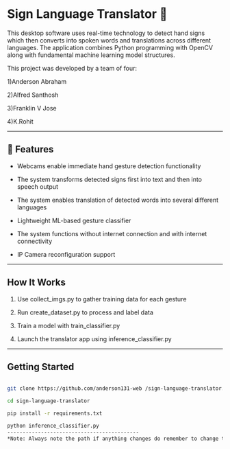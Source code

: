 #  Sign Language Translator 🤟

This desktop software uses real-time technology to detect hand signs which then converts into spoken words and translations across different  languages. The application combines Python programming with OpenCV along with fundamental machine learning model structures.

This project was developed by a team of four:

1)Anderson Abraham

2)Alfred Santhosh

3)Franklin V Jose

4)K.Rohit


---

## 🔧 Features

-  Webcams enable immediate hand gesture detection functionality

-  The system transforms detected signs first into text and then into speech output

-  The system enables translation of detected words into several different languages

-  Lightweight ML-based gesture classifier

-  The system functions without internet connection and with internet connectivity

-  IP Camera reconfiguration support

---

##  How It Works

1. Use collect_imgs.py to gather training data for each gesture

2. Run create_dataset.py to process and label data

3. Train a model with train_classifier.py

4. Launch the translator app using inference_classifier.py

---

## Getting Started

```bash

git clone https://github.com/anderson131-web /sign-language-translator.git

cd sign-language-translator

pip install -r requirements.txt

python inference_classifier.py
-------------------------------------------
*Note: Always note the path if anything changes do remember to change the path Enjoy:)


